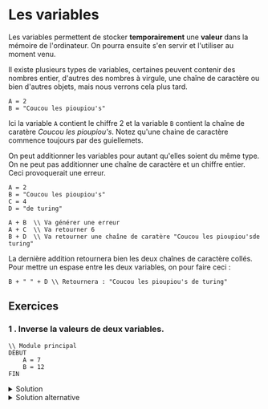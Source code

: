 # Les variables 

Les variables permettent de stocker **temporairement**  une **valeur** dans la mémoire de l'ordinateur. On pourra ensuite s'en servir et l'utiliser au moment venu. 

Il existe plusieurs types de variables, certaines peuvent contenir des nombres entier, d'autres des nombres à virgule, une chaîne de caractère ou bien d'autres objets, mais nous verrons cela plus tard. 

````
A = 2 
B = "Coucou les pioupiou's"
````

Ici la variable ``A`` contient le chiffre 2 et la variable ``B`` contient la chaîne de caratère *Coucou les pioupiou's*. Notez qu'une chaine de caractère commence toujours par des guiellemets. 

On  peut  additionner les variables pour autant qu'elles soient du même type. On ne peut pas additionner une chaîne de caractère et un chiffre entier. Ceci provoquerait une erreur.

````
A = 2 
B = "Coucou les pioupiou's"
C = 4 
D = "de turing"

A + B  \\ Va générer une erreur
A + C  \\ Va retourner 6
B + D  \\ Va retourner une chaîne de caratère "Coucou les pioupiou'sde turing"
````

La dernière addition retournera bien les deux chaînes de caractère collés. Pour mettre un espase entre les deux variables, on pour faire ceci : 

````
B + " " + D \\ Retournera : "Coucou les pioupiou's de turing"
````




## Exercices

### 1 . Inverse la valeurs de deux variables.
```
\\ Module principal
DÉBUT
    A = 7
    B = 12 
FIN
```

<details> 
  <summary>Solution </summary>

```
\\ Module principal
DÉBUT
    A = 7
    B = 12     
    \\ On doit créer une variable C qui contiendra une des valeurs
    C = A
    A = B
    B = C            
FIN
``` 
</details>

<details> 
  <summary>Solution alternative</summary>

```
\\ Module principal
DÉBUT
    A = 7
    B = 12     
    \\ Sans créer de variable supplémentaire
    
    A = A - B
    B = A + B 
    A = B - A            
FIN
``` 
</details>

